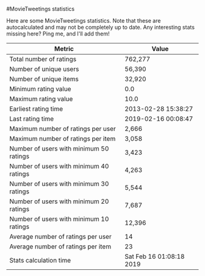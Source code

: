 #MovieTweetings statistics

Here are some MovieTweetings statistics. Note that these are autocalculated and may not be completely up to date. Any interesting stats missing here? Ping me, and I'll add them!

Metric | Value
--- | ---
Total number of ratings                 | 762,277
Number of unique users                  | 56,390
Number of unique items                  | 32,920
Minimum rating value                    | 0.0
Maximum rating value                    | 10.0
Earliest rating time                    | 2013-02-28 15:38:27
Last rating time                        | 2019-02-16 00:08:47
Maximum number of ratings per user      | 2,666
Maximum number of ratings per item      | 3,058
Number of users with minimum 50 ratings | 3,423
Number of users with minimum 40 ratings | 4,263
Number of users with minimum 30 ratings | 5,544
Number of users with minimum 20 ratings | 7,687
Number of users with minimum 10 ratings | 12,396
Average number of ratings per user      | 14
Average number of ratings per item      | 23
Stats calculation time                  | Sat Feb 16 01:08:18 2019

